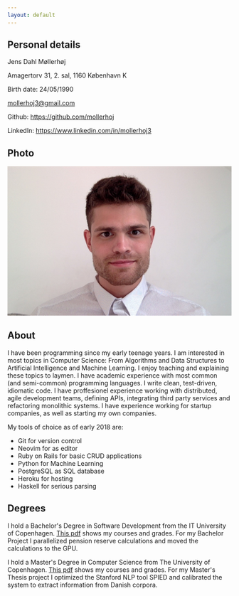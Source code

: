 ```yaml
---
layout: default
---
```


Personal details
----------------

Jens Dahl Møllerhøj

Amagertorv 31, 2. sal, 1160 København K

Birth date: 24/05/1990

mollerhoj3@gmail.com

Github: https://github.com/mollerhoj

LinkedIn: https://www.linkedin.com/in/mollerhoj3

Photo
----------------

![Jens Dahl Mollerhoj](/images/jens_dahl_mollerhoj.jpg)

About
----------------
I have been programming since my early teenage years. I am interested in most topics in Computer Science: From Algorithms and Data Structures to Artificial Intelligence and Machine Learning. I enjoy teaching and explaining these topics to laymen. I have academic experience with most common (and semi-common) programming languages. I write clean, test-driven, idiomatic code. I have proffesionel experience working with distributed, agile development teams, defining APIs, integrating third party services and refactoring monolithic systems. I have experience working for startup companies, as well as starting my own companies.

My tools of choice as of early 2018 are:

- Git for version control
- Neovim for as editor
- Ruby on Rails for basic CRUD applications
- Python for Machine Learning
- PostgreSQL as SQL database
- Heroku for hosting
- Haskell for serious parsing

Degrees
----------------
I hold a Bachelor's Degree in Software Development from the IT University of Copenhagen. [This pdf](/files/bachelors_degree.pdf) shows my courses and grades. For my Bachelor Project I parallelized pension reserve calculations and moved the calculations to the GPU. 

I hold a Master's Degree in Computer Science from The University of Copenhagen. [This pdf](/files/master/masters_degree.pdf) shows my courses and grades. For my Master's Thesis project I optimized the Stanford NLP tool SPIED and calibrated the system to extract information from Danish corpora. 
